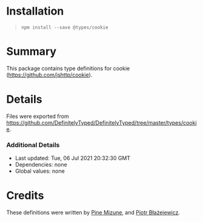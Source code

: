 # Installation

> `npm install --save @types/cookie`

# Summary

This package contains type definitions for cookie (https://github.com/jshttp/cookie).

# Details

Files were exported from https://github.com/DefinitelyTyped/DefinitelyTyped/tree/master/types/cookie.

### Additional Details

* Last updated: Tue, 06 Jul 2021 20:32:30 GMT
* Dependencies: none
* Global values: none

# Credits

These definitions were written by [Pine Mizune](https://github.com/pine),
and [Piotr Błażejewicz](https://github.com/peterblazejewicz).
